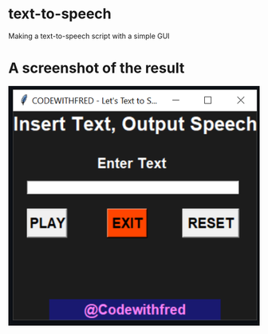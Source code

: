 # text-to-speech
Making a text-to-speech script with a simple GUI

# A screenshot of the result

![Result-Screenshot](https://github.com/codewithfred/text-to-speech/blob/master/screenshot.png)
